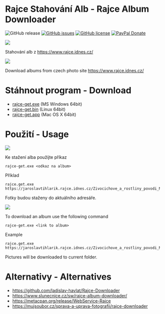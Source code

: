 # Rajce Stahování Alb - Rajce Album Downloader

![GitHub release](https://img.shields.io/github/release/valasek/rajce-get.svg)
[![GitHub issues](https://img.shields.io/github/issues/valasek/rajce-get.svg)](https://github.com/valasek/rajce-get/issues)
[![GitHub license](https://img.shields.io/github/license/valasek/rajce-get.svg)](https://github.com/valasek/rajce-get/blob/master/LICENSE)
[![PayPal Donate](https://img.shields.io/badge/donate-PayPal.me-ff69b4.svg)](https://paypal.me/StanislavValasek)


<img src="http://flagpedia.net/data/flags/mini/cz.png" /> 

Stahování alb z https://www.rajce.idnes.cz/

<img src="http://flagpedia.net/data/flags/mini/us.png" /> 

Download albums from czech photo site https://www.rajce.idnes.cz/

# Stáhnout program - Download
* [rajce-get.exe](https://github.com/valasek/rajce-get/releases/download/v0.0.1/rajce-get.exe) (MS Windows 64bit)
* [rajce-get.bin](https://github.com/valasek/rajce-get/releases/download/v0.0.1/rajce-get.bin) (Linux 64bit)
* [rajce-get.app](https://github.com/valasek/rajce-get/releases/download/v0.0.1/rajce-get.app.zip) (Mac OS X 64bit)

# Použití - Usage
<img src="http://flagpedia.net/data/flags/mini/cz.png" /> 

Ke stažení alba použijte příkaz
```
rajce-get.exe <odkaz na album>
```
Příklad
```
rajce.get.exe https://jaroslavtihlarik.rajce.idnes.cz/Zivocichove_a_rostliny_povodi_Moravy_10/
```
Fotky budou staženy do aktuálního adresáře.

<img src="http://flagpedia.net/data/flags/mini/us.png" /> 

To download an album use the following command
```
rajce-get.exe <link to album>
```
Example
```
rajce.get.exe https://jaroslavtihlarik.rajce.idnes.cz/Zivocichove_a_rostliny_povodi_Moravy_10/
```
Pictures will be downloaded to current folder.

# Alternativy - Alternatives
* https://github.com/ladislav-havlat/Rajce-Downloader
* https://www.slunecnice.cz/sw/rajce-album-downloader/
* https://metacpan.org/release/WebService-Rajce
* https://mujsoubor.cz/sprava-a-uprava-fotografii/rajce-downloader